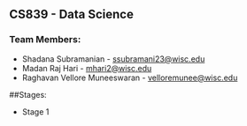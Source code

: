 ## CS839 - Data Science



### Team Members:

- Shadana Subramanian - ssubramani23@wisc.edu
- Madan Raj Hari - mhari2@wisc.edu
- Raghavan Vellore Muneeswaran - velloremunee@wisc.edu

##Stages:
- Stage 1

